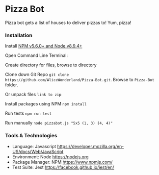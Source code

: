 # Pizza Bot
Pizza bot gets a list of houses to deliver pizzas to! Yum, pizza!

### Installation
Install [NPM v5.6.0+ and Node v8.9.4+](https://nodejs.org/en/download/)

Open Command Line Terminal:

Create directory for files, browse to directory

Clone down Git Repo `git clone https://github.com/AliceWonderland/Pizza-Bot.git`. Browse to `Pizza-Bot` folder.
 
Or unpack files `link to zip`

Install packages using NPM `npm install`

Run tests `npm run test`

Run manually `node pizzabot.js "5x5 (1, 3) (4, 4)"`

### Tools & Technologies
* Language: Javascript https://developer.mozilla.org/en-US/docs/Web/JavaScript
* Environment: Node https://nodejs.org
* Package Manager: NPM https://www.npmjs.com/
* Test Suite: Jest https://facebook.github.io/jest/en/